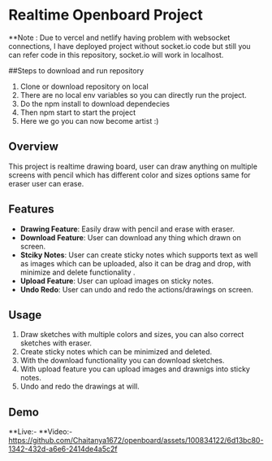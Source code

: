 # Realtime Openboard Project

**Note : Due to vercel and netlify having problem with websocket connections, I have deployed project without socket.io code but still you can refer code in this repository, socket.io will work in localhost.

##Steps to download and run repository
1) Clone or download repository on local
2) There are no local env variables so you can directly run the project.
3) Do the npm install to download dependecies
4) Then npm start to start the project
5) Here we go you can now become artist :)

## Overview
This project is realtime drawing board, user can draw anything on multiple screens with pencil which has different color and 
sizes options same for eraser user can erase.

## Features
- **Drawing Feature**: Easily draw with pencil and erase with eraser.
- **Download Feature**: User can download any thing which drawn on screen.
- **Stciky Notes**: User can create sticky notes which supports text as well as images which can be uploaded,
  also it can be drag and drop, with minimize and delete functionality .
- **Upload Feature**: User can upload images on sticky notes.
- **Undo Redo**: User can undo and redo the actions/drawings on screen. 

## Usage
1. Draw sketches with multiple colors and sizes, you can also correct sketches with eraser.
2. Create sticky notes which can be minimized and deleted.
3. With the download functionality you can download sketches.
4. With upload feature you can upload images and drawnigs into sticky notes.
5. Undo and redo the drawings at will.

## Demo
**Live:- 
**Video:- https://github.com/Chaitanya1672/openboard/assets/100834122/6d13bc80-1342-432d-a6e6-2414de4a5c2f




